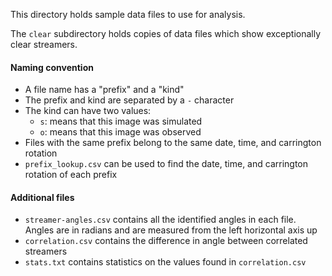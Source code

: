This directory holds sample data files to use for analysis.

The `clear` subdirectory holds copies of data files which show
exceptionally clear streamers.

#### Naming convention
- A file name has a "prefix" and a "kind"
- The prefix and kind are separated by a `-` character
- The kind can have two values:
    - `s`: means that this image was simulated
    - `o`: means that this image was observed
- Files with the same prefix belong to the same date, time, and carrington rotation
- `prefix_lookup.csv` can be used to find the date, time, and carrington rotation of each prefix


#### Additional files
- `streamer-angles.csv` contains all the identified angles in each file.
  Angles are in radians and are measured from the left horizontal axis up
- `correlation.csv` contains the difference in angle between correlated streamers
- `stats.txt` contains statistics on the values found in `correlation.csv`
